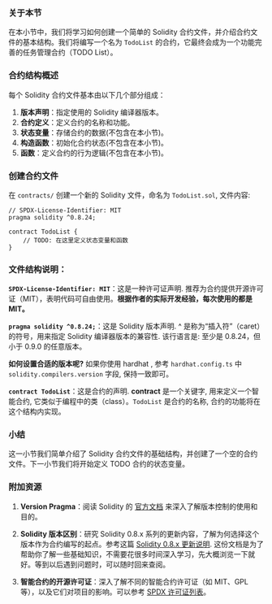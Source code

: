 ### 关于本节

在本小节中，我们将学习如何创建一个简单的 Solidity 合约文件，并介绍合约文件的基本结构。我们将编写一个名为 `TodoList` 的合约，它最终会成为一个功能完善的任务管理合约（TODO List）。

### 合约结构概述

每个 Solidity 合约文件基本由以下几个部分组成： 
1. **版本声明**：指定使用的 Solidity 编译器版本。
2. **合约定义**：定义合约的名称和功能。
3. **状态变量**：存储合约的数据(不包含在本小节)。
4. **构造函数**：初始化合约状态(不包含在本小节)。
5. **函数**：定义合约的行为逻辑(不包含在本小节)。

### 创建合约文件

 在 `contracts/` 创建一个新的 Solidity 文件，命名为 `TodoList.sol`, 文件内容: 

```solidity
// SPDX-License-Identifier: MIT
pragma solidity ^0.8.24;

contract TodoList {
    // TODO: 在这里定义状态变量和函数
}
```

### 文件结构说明：

**`SPDX-License-Identifier: MIT`**：这是一种许可证声明. 推荐为合约提供开源许可证（MIT），表明代码可自由使用。**根据作者的实际开发经验，每次使用的都是 MIT。**

**`pragma solidity ^0.8.24;`**：这是 Solidity 版本声明.  ^ 是称为“插入符”（caret）的符号，用来指定 Solidity 编译器版本的兼容性. 该行语言是: 至少是 0.8.24，但 小于 0.9.0 的任意版本。

**如何设置合适的版本呢?** 如果你使用 hardhat , 参考 `hardhat.config.ts` 中 `solidity.compilers.version` 字段, 保持一致即可。

**`contract TodoList`**：这是合约的声明. **contract** 是一个关键字, 用来定义一个智能合约, 它类似于编程中的类（class）。`TodoList` 是合约的名称, 合约的功能将在这个结构内实现。

### 小结

这一小节我们简单介绍了 Solidity 合约文件的基础结构，并创建了一个空的合约文件。下一小节我们将开始定义 TODO 合约的状态变量。

### 附加资源

1. **Version Pragma**：阅读 Solidity 的 [官方文档](https://docs.soliditylang.org/en/v0.8.27/layout-of-source-files.html#pragma) 来深入了解版本控制的使用和目的。

2. **Solidity 版本区别**：研究 Solidity 0.8.x 系列的更新内容，了解为何选择这个版本作为合约编写的起点。参考这篇 [Solidity 0.8.x 更新说明](https://docs.soliditylang.org/en/v0.8.27/080-breaking-changes.html). 这份文档是为了帮助你了解一些基础知识，不需要花很多时间深入学习，先大概浏览一下就好。等到以后遇到问题时，可以随时回来查阅。

3. **智能合约的开源许可证**：深入了解不同的智能合约许可证（如 MIT、GPL 等），以及它们对项目的影响。可以参考 [SPDX 许可证列表](https://spdx.org/licenses/)。
